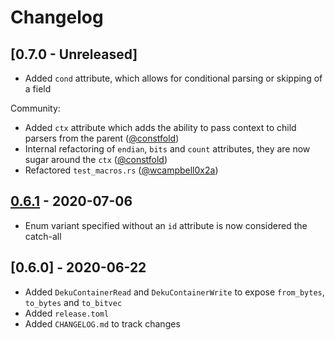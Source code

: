 # Changelog

## [0.7.0 - Unreleased]

- Added `cond` attribute, which allows for conditional parsing or skipping of a field

Community:

- Added `ctx` attribute which adds the ability to pass context to child parsers from the parent ([@constfold](https://github.com/constfold))
- Internal refactoring of `endian`, `bits` and `count` attributes, they are now sugar around the `ctx` ([@constfold](https://github.com/constfold))
- Refactored `test_macros.rs` ([@wcampbell0x2a](https://github.com/wcampbell0x2a))


## [0.6.1] - 2020-07-06

- Enum variant specified without an `id` attribute is now considered the catch-all

## [0.6.0] - 2020-06-22

- Added `DekuContainerRead` and `DekuContainerWrite` to expose `from_bytes`, `to_bytes` and `to_bitvec`
- Added `release.toml`
- Added `CHANGELOG.md` to track changes

[Unreleased]: https://github.com/sharksforarms/deku/compare/deku-v0.6.1...HEAD

[0.6.1]: https://github.com/sharksforarms/deku/compare/deku-v0.6.0...deku-v0.6.1
